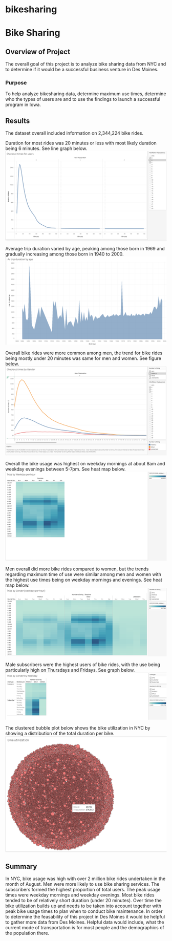 # bikesharing
# Bike Sharing


## Overview of Project

The overall goal of this project is to analyze bike sharing data from NYC and to determine if it would be a successful business venture in Des Moines. 

### Purpose

To help analyze bikesharing data, determine maximum use times, determine who the types of users are and to use the findings to launch a successful program in Iowa. 

## Results
 
The dataset overall included information on 2,344,224 bike rides.

Duration for most rides was 20 minutes or less with most likely duration being 6 minutes. See line graph below.
![figure](https://github.com/roomasa/bikesharing/blob/main/Checkout%20times%20for%20users.png)


Average trip duration varied by age, peaking among those born in 1969 and gradually increasing among those born in 1940 to 2000. 
![trip duration](https://github.com/roomasa/bikesharing/blob/main/Average%20trip%20duration%20by%20age.png)

Overall bike rides were more common among men, the trend for bike rides being mostly under 20 minutes was same for men and women. See figure below. 
![figure2](https://github.com/roomasa/bikesharing/blob/main/Checkout%20times%20by%20Gender.png)


Overall the bike usage was highest on weekday mornings at about 8am and weekday evenings between 5-7pm. See heat map below. 
![figure3](https://github.com/roomasa/bikesharing/blob/main/Trips%20by%20Weekday%20per%20hour.png)

Men overall did more bike rides compared to women, but the trends regarding maximum time of use were similar among men and women with the highest use times being on weekday mornings and evenings. See heat map below. 
![figure4](https://github.com/roomasa/bikesharing/blob/main/Trips%20by%20Gender%20Weekday%20per%20hour%20.png)

Male subscribers were the highest users of bike rides, with the use being particularly high on Thursdays and Fridays. See graph below. 
![figure5](https://github.com/roomasa/bikesharing/blob/main/Trips%20by%20Gender%20by%20Weekday.png)


The clustered bubble plot below shows the bike utilization in NYC by showing a distribution of the total duration per bike. 
![figure6](https://github.com/roomasa/bikesharing/blob/main/Clustered%20Bubble%20Plot.png)


 

## Summary
In NYC, bike usage was high with over 2 million bike rides undertaken in the month of August. Men were more likely to use bike sharing services. The subscribers formed the highest proportion of total users. The peak usage times were weekday mornings and weekday evenings. Most bike rides tended to be of relatively short duration (under 20 minutes). Over time the bike utilization builds up and needs to be taken into account together with peak bike usage times to plan when to conduct bike maintenance. In order to determine the feasability of this project in Des Moines it would be helpful to gather more data from Des Moines. Helpful data would include, what the current mode of transportation is for most people and the demographics of the population there. 




 
